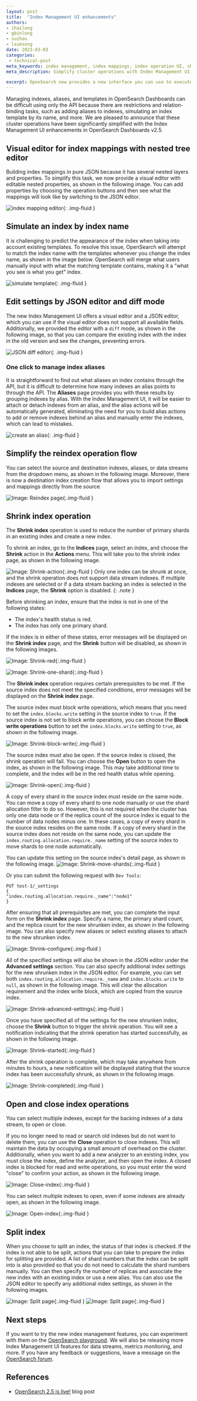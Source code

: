 ```yaml
---
layout: post
title:  "Index Management UI enhancements"
authors:
- ihailong
- gbinlong
- suzhou
- lxuesong
date: 2023-03-03
categories:
 - technical-post
meta_keywords: index management, index mappings, index operation UI, shrink index operations, OpenSearch Dashboards
meta_description: Simplify cluster operations with Index Management UI enhancements that enable you to open, close, reindex, shrink, and split indexes in a more user-friendly way.

excerpt: OpenSearch now provides a new interface you can use to execute common indexing and data stream operations. You can now perform create, read, update, delete (CRUD) and mapping operations for indexes, index templates, and aliases through the OpenSearch Dashboards UI. You can also open, close, reindex, shrink, and split indexes. This step marks the beginning of creating an Index Management UI, which will serve as a unified administration panel in OpenSearch Dashboards. 
---
```


Managing indexes, aliases, and templates in OpenSearch Dashboards can be difficult using only the API because there are restrictions and relation-binding tasks, such as adding aliases to indexes, simulating an index template by its name, and more. We are pleased to announce that these cluster operations have been significantly simplified with the Index Management UI enhancements in OpenSearch Dashboards v2.5.

## Visual editor for index mappings with nested tree editor

Building index mappings in pure JSON because it has several nested layers and properties. To simplify this task, we now provide a visual editor with editable nested properties, as shown in the following image. You can add properties by choosing the operation buttons and then see what the mappings will look like by switching to the JSON editor.

<img src="/assets/media/blog-images/2023-02-28-admin-panels-for-index-operations/index-mapping-editor.png" alt="index mapping editor"/>{: .img-fluid }

## Simulate an index by index name

It is challenging to predict the appearance of the index when taking into account existing templates. To resolve this issue, OpenSearch will attempt to match the index name with the templates whenever you change the index name, as shown in the image below. OpenSearch will merge what users manually input with what the matching template contains, making it a "what you see is what you get" index.

<img src="/assets/media/blog-images/2023-02-28-admin-panels-for-index-operations/simulate-template.png" alt="simulate template"/>{: .img-fluid }

## Edit settings by JSON editor and diff mode

The new Index Management UI offers a visual editor and a JSON editor, which you can use if the visual editor does not support all available fields. Additionally, we provided the editor with a `diff` mode, as shown in the following image, so that you can compare the existing index with the index in the old version and see the changes, preventing errors.

<img src="/assets/media/blog-images/2023-02-28-admin-panels-for-index-operations/json-diff-editor.png" alt="JSON diff editor"/>{: .img-fluid }

### One click to manage index aliases

It is straightforward to find out what aliases an index contains through the API, but it is difficult to determine how many indexes an alias points to through the API. The **Aliases** page provides you with these results by grouping indexes by alias. With the Index Management UI, it will be easier to attach or detach indexes from an alias, and the alias actions will be automatically generated, eliminating the need for you to build alias actions to add or remove indexes behind an alias and manually enter the indexes, which can lead to mistakes.

<img src="/assets/media/blog-images/2023-02-28-admin-panels-for-index-operations/alias-creation.png" alt="create an alias"/>{: .img-fluid }

## Simplify the reindex operation flow

You can select the source and destination indexes, aliases, or data streams from the dropdown menu, as shown in the following image. Moreover, there is now a destination index creation flow that allows you to import settings and mappings directly from the source.

![Image: Reindex page]({{site.baseurl}}/assets/media/blog-images/2023-02-28-admin-panels-for-index-operations/reindex.png){:.img-fluid }

## Shrink index operation

The **Shrink index** operation is used to reduce the number of primary shards in an existing index and create a new index.

To shrink an index, go to the **Indices** page, select an index, and choose the **Shrink** action in the **Actions** menu. This will take you to the shrink index page, as shown in the following image.

![Image: Shrink-action]({{site.baseurl}}/assets/media/blog-images/2023-02-28-admin-panels-for-index-operations/shrink-action.jpg){:.img-fluid }
Only one index can be shrunk at once, and the shrink operation does not support data stream indexes. If multiple indexes are selected or if a data stream backing an index is selected in the **Indices** page, the **Shrink** option is disabled.
{: .note }

Before shrinking an index, ensure that the index is not in one of the following states:

* The index's health status is red.
* The index has only one primary shard.

If the index is in either of these states, error messages will be displayed on the **Shrink index** page, and the **Shrink** button will be disabled, as shown in the following images.

![Image: Shrink-red]({{site.baseurl}}/assets/media/blog-images/2023-02-28-admin-panels-for-index-operations/shrink-red.jpg){:.img-fluid }

![Image: Shrink-one-shard]({{site.baseurl}}/assets/media/blog-images/2023-02-28-admin-panels-for-index-operations/shrink-one-shard.jpg){:.img-fluid }

The **Shrink index** operation requires certain prerequisites to be met. If the source index does not meet the specified conditions, error messages will be displayed on the **Shrink index** page.

The source index must block write operations, which means that you need to set the `index.blocks.write` setting in the source index to `true`. If the source index is not set to block write operations, you can choose the **Block write operations** button to set the `index.blocks.write` setting to `true`, as shown in the following image.

![Image: Shrink-block-write]({{site.baseurl}}/assets/media/blog-images/2023-02-28-admin-panels-for-index-operations/shrink-block-write.jpg){:.img-fluid }

The source index must also be open. If the source index is closed, the shrink operation will fail. You can choose the **Open** button to open the index, as shown in the following image. This may take additional time to complete, and the index will be in the red health status while opening.

![Image: Shrink-open]({{site.baseurl}}/assets/media/blog-images/2023-02-28-admin-panels-for-index-operations/shrink-open.jpg){:.img-fluid }

A copy of every shard in the source index must reside on the same node. You can move a copy of every shard to one node manually or use the shard allocation filter to do so. However, this is not required when the cluster has only one data node or if the replica count of the source index is equal to the number of data nodes minus one. In these cases, a copy of every shard in the source index resides on the same node. If a copy of every shard in the source index does not reside on the same node, you can update the `index.routing.allocation.require._name` setting of the source index to move shards to one node automatically.

You can update this setting on the source index's detail page, as shown in the following image.
![Image: Shrink-move-shards]({{site.baseurl}}/assets/media/blog-images/2023-02-28-admin-panels-for-index-operations/shrink-move-shards.jpg){:.img-fluid }

Or you can submit the following request with `Dev Tools`:

```
PUT test-1/_settings
{
"index.routing.allocation.require._name":"node1"
}
```

After ensuring that all prerequisites are met, you can complete the input form on the **Shrink index** page. Specify a name, the primary shard count, and the replica count for the new shrunken index, as shown in the following image. You can also specify new aliases or select existing aliases to attach to the new shrunken index.

![Image: Shrink-configure]({{site.baseurl}}/assets/media/blog-images/2023-02-28-admin-panels-for-index-operations/shrink-configure.jpg){:.img-fluid }

All of the specified settings will also be shown in the JSON editor under the **Advanced settings** section. You can also specify additional index settings for the new shrunken index in the JSON editor. For example, you can set both `index.routing.allocation.require._name` and `index.blocks.write` to `null`, as shown in the following image. This will clear the allocation requirement and the index write block, which are copied from the source index.


![Image: Shrink-advanced-settings]({{site.baseurl}}/assets/media/blog-images/2023-02-28-admin-panels-for-index-operations/shrink-advanced-settings.jpg){:.img-fluid }

Once you have specified all of the settings for the new shrunken index, choose the **Shrink** button to trigger the shrink operation. You will see a notification indicating that the shrink operation has started successfully, as shown in the following image.

![Image: Shrink-started]({{site.baseurl}}/assets/media/blog-images/2023-02-28-admin-panels-for-index-operations/shrink-started.jpg){:.img-fluid }

After the shrink operation is complete, which may take anywhere from minutes to hours, a new notification will be displayed stating that the source index has been successfully shrunk, as shown in the following image.

![Image: Shrink-completed]({{site.baseurl}}/assets/media/blog-images/2023-02-28-admin-panels-for-index-operations/shrink-completed.jpg){:.img-fluid }

## Open and close index operations

You can select multiple indexes, except for the backing indexes of a data stream, to open or close.

If you no longer need to read or search old indexes but do not want to delete them, you can use the **Close** operation to close indexes. This will maintain the data by occupying a small amount of overhead on the cluster. Additionally, when you want to add a new analyzer to an existing index, you must close the index, define the analyzer, and then open the index. A closed index is blocked for read and write operations, so you must enter the word "close" to confirm your action, as shown in the following image.

![Image: Close-index]({{site.baseurl}}/assets/media/blog-images/2023-02-28-admin-panels-for-index-operations/close-index.jpg){:.img-fluid }

You can select multiple indexes to open, even if some indexes are already open, as shown in the following image.

![Image: Open-index]({{site.baseurl}}/assets/media/blog-images/2023-02-28-admin-panels-for-index-operations/open-index.jpg){:.img-fluid }

## Split index

When you choose to split an index, the status of that index is checked. If the index is not able to be split, actions that you can take to prepare the index for splitting are provided. A list of shard numbers that the index can be split into is also provided so that you do not need to calculate the shard numbers manually.
You can then specify the number of replicas and associate the new index with an existing index or use a new alias. You can also use the JSON editor to specify any additional index settings, as shown in the following images.

![Image: Split page]({{site.baseurl}}/assets/media/blog-images/2023-02-28-admin-panels-for-index-operations/splitindex-normal.jpg){:.img-fluid }
![Image: Split page]({{site.baseurl}}/assets/media/blog-images/2023-02-28-admin-panels-for-index-operations/splitindex-notready.jpg){:.img-fluid }




## Next steps

If you want to try the new index management features, you can experiment with them on the [OpenSearch playground](https://playground.opensearch.org/app/opensearch_index_management_dashboards#/indices). We will also be releasing more Index Management UI features for data streams, metrics monitoring, and more. If you have any feedback or suggestions, leave a message on the [OpenSearch forum](https://forum.opensearch.org/).

## References

* [OpenSearch 2.5 is live!](https://opensearch.org/blog/opensearch-2-5-is-live/) blog post